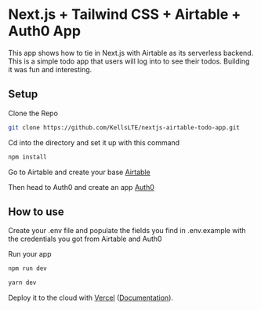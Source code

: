 # Next.js + Tailwind CSS + Airtable + Auth0 App

This app shows how to tie in Next.js with Airtable as its serverless backend. This is a simple todo app that users will log into to see their todos. Building it was fun and interesting.

## Setup

Clone the Repo

```bash
git clone https://github.com/KellsLTE/nextjs-airtable-todo-app.git
```

Cd into the directory and set it up with this command

```bash
npm install
```
Go to Airtable and create your base [Airtable](https://airtable.com)

Then head to Auth0 and create an app [Auth0](https://auth0.com)

## How to use

Create your .env file and populate the fields you find in .env.example with the credentials you got from Airtable and Auth0

Run your app

```bash
npm run dev
```

```bash
yarn dev
```

Deploy it to the cloud with [Vercel](https://vercel.com/new?utm_source=github&utm_medium=readme&utm_campaign=next-example) ([Documentation](https://nextjs.org/docs/deployment)).

